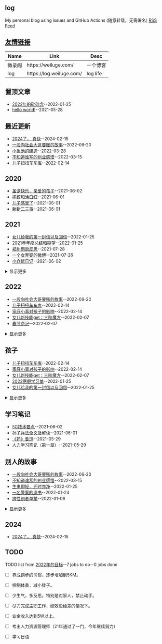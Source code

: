 ## log
My personal blog using issues and GitHub Actions (随意转载，无需署名)
[RSS Feed](https://raw.githubusercontent.com/jdzj/log/master/feed.xml)

## [友情链接](https://github.com/jdzj/gitblog/issues/36)
<table>
<thead>
<tr>
<th>Name</th>
<th>Link</th>
<th>Desc</th>
</tr>
</thead>
<tbody>
<tr>
<td>微录阁</td>
<td>https://weiluge.com/</td>
<td>一个博客</td>
</tr>
<tr>
<td>log</td>
<td>https://log.weiluge.com/</td>
<td>log life</td>
</tr>
</tbody>
</table>

## 置顶文章
- [2022年的碎碎念](https://github.com/jdzj/log/issues/29)--2022-01-25
- [hello world!](https://github.com/jdzj/log/issues/1)--2021-05-28
## 最近更新
- [2024了， 真快](https://github.com/jdzj/log/issues/44)--2024-02-15
- [一段向社会大哥要账的故事](https://github.com/jdzj/log/issues/43)--2022-06-20
- [小鱼池的建造](https://github.com/jdzj/log/issues/42)--2022-03-28
- [不知道谁写的创业感悟](https://github.com/jdzj/log/issues/41)--2022-03-15
- [儿子扭扭车车库](https://github.com/jdzj/log/issues/40)--2022-02-14
## 2020
- [圣诞快乐，亲爱的孩子](https://github.com/jdzj/log/issues/18)--2021-06-02
- [摔跤和涂口红](https://github.com/jdzj/log/issues/11)--2021-06-01
- [儿子感冒了](https://github.com/jdzj/log/issues/10)--2021-06-01
- [新新二三事](https://github.com/jdzj/log/issues/9)--2021-06-01
## 2021
- [女儿给我的第一封信以及回信](https://github.com/jdzj/log/issues/31)--2022-01-25
- [2021年年度总结和期望](https://github.com/jdzj/log/issues/30)--2022-01-25
- [郑州雨后反思](https://github.com/jdzj/log/issues/22)--2021-07-28
- [一个女弃婴的微博](https://github.com/jdzj/log/issues/21)--2021-07-26
- [小仓鼠日记](https://github.com/jdzj/log/issues/15)--2021-06-02
<details><summary>显示更多</summary>

- [给爸爸的贺卡](https://github.com/jdzj/log/issues/14)--2021-06-02
- [hello world!](https://github.com/jdzj/log/issues/1)--2021-05-28
</details>

## 2022
- [一段向社会大哥要账的故事](https://github.com/jdzj/log/issues/43)--2022-06-20
- [儿子扭扭车车库](https://github.com/jdzj/log/issues/40)--2022-02-14
- [家庭小事对孩子的影响](https://github.com/jdzj/log/issues/39)--2022-02-14
- [女儿新技能get：三阶魔方](https://github.com/jdzj/log/issues/38)--2022-02-07
- [春节杂记](https://github.com/jdzj/log/issues/37)--2022-02-07
<details><summary>显示更多</summary>

- [梦境记录](https://github.com/jdzj/log/issues/35)--2022-01-26
- [2022寒假学习单](https://github.com/jdzj/log/issues/33)--2022-01-25
- [门口改造记录](https://github.com/jdzj/log/issues/32)--2022-01-25
- [2022年的碎碎念](https://github.com/jdzj/log/issues/29)--2022-01-25
</details>

## 孩子
- [儿子扭扭车车库](https://github.com/jdzj/log/issues/40)--2022-02-14
- [家庭小事对孩子的影响](https://github.com/jdzj/log/issues/39)--2022-02-14
- [女儿新技能get：三阶魔方](https://github.com/jdzj/log/issues/38)--2022-02-07
- [2022寒假学习单](https://github.com/jdzj/log/issues/33)--2022-01-25
- [女儿给我的第一封信以及回信](https://github.com/jdzj/log/issues/31)--2022-01-25
<details><summary>显示更多</summary>

- [圣诞快乐，亲爱的孩子](https://github.com/jdzj/log/issues/18)--2021-06-02
- [小仓鼠日记](https://github.com/jdzj/log/issues/15)--2021-06-02
- [给爸爸的贺卡](https://github.com/jdzj/log/issues/14)--2021-06-02
- [摔跤和涂口红](https://github.com/jdzj/log/issues/11)--2021-06-01
- [儿子感冒了](https://github.com/jdzj/log/issues/10)--2021-06-01
- [新新二三事](https://github.com/jdzj/log/issues/9)--2021-06-01
</details>

## 学习笔记
- [5G技术要点](https://github.com/jdzj/log/issues/16)--2021-06-02
- [孙子兵法全文及解读](https://github.com/jdzj/log/issues/13)--2021-06-01
- [《药》鲁迅](https://github.com/jdzj/log/issues/6)--2021-05-29
- [人力学习笔记（第一章）](https://github.com/jdzj/log/issues/5)--2021-05-29
## 别人的故事
- [一段向社会大哥要账的故事](https://github.com/jdzj/log/issues/43)--2022-06-20
- [不知道谁写的创业感悟](https://github.com/jdzj/log/issues/41)--2022-03-15
- [生来即轻，还时亦净](https://github.com/jdzj/log/issues/34)--2022-01-25
- [一名警察的遗书](https://github.com/jdzj/log/issues/28)--2022-01-24
- [跨性别者单某](https://github.com/jdzj/log/issues/27)--2022-01-09
<details><summary>显示更多</summary>

- [远方的朋友：莫妮卡](https://github.com/jdzj/log/issues/26)--2022-01-04
- [为什么某国在12.26 不纪念毛？](https://github.com/jdzj/log/issues/25)--2021-12-26
- [彭帅的微博独白](https://github.com/jdzj/log/issues/24)--2021-11-03
- [村里的故事](https://github.com/jdzj/log/issues/23)--2021-09-10
- [郑州雨后反思](https://github.com/jdzj/log/issues/22)--2021-07-28
- [一个女弃婴的微博](https://github.com/jdzj/log/issues/21)--2021-07-26
- [一段不正确的记忆](https://github.com/jdzj/log/issues/20)--2021-06-05
- [听说的木樨地的事情](https://github.com/jdzj/log/issues/19)--2021-06-05
- [严州中学回忆录](https://github.com/jdzj/log/issues/17)--2021-06-02
- [我的母亲](https://github.com/jdzj/log/issues/12)--2021-06-01
- [生不由己](https://github.com/jdzj/log/issues/8)--2021-06-01
- [老公的大舅](https://github.com/jdzj/log/issues/7)--2021-05-31
- [推友lee的自述](https://github.com/jdzj/log/issues/4)--2021-05-28
</details>

## 2024
- [2024了， 真快](https://github.com/jdzj/log/issues/44)--2024-02-15
## TODO
TODO list from [2022年的目标](https://github.com/jdzj/log/issues/3)--7 jobs to do--0 jobs done
- [ ] 养成跑步的习惯，逐步增加到5KM。
- [ ] 控制体重，减小肚子。
- [ ] 少生气，多反思。特别是对家人，禁止动手。
- [ ] 尽力完成主职工作，绩效没给差的情况下。
- [ ] 业余收入达到5W以上。
- [ ] 考出人力资源管理师（21年通过了一门，今年继续努力）
- [ ] 学习日语

